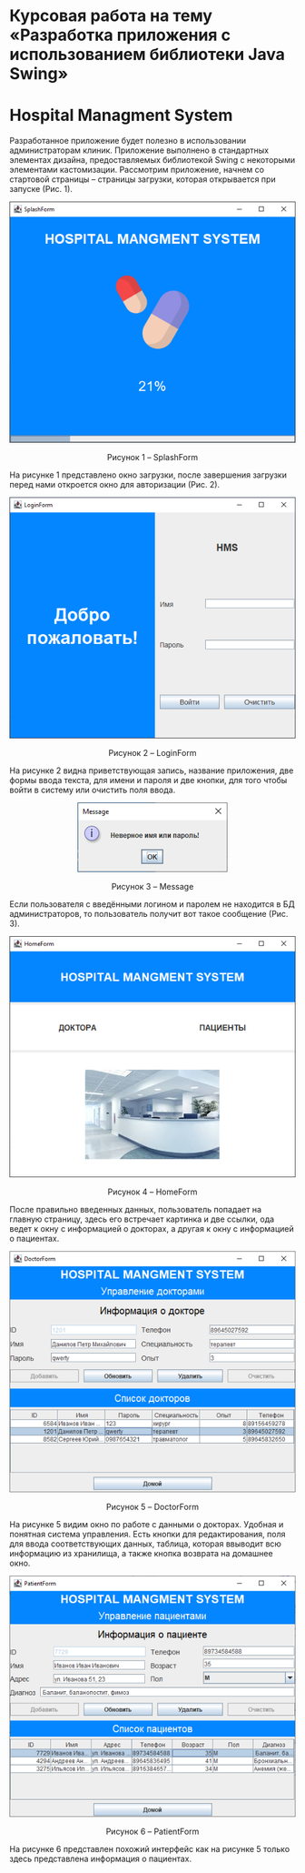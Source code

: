 # Курсовая работа на тему «Разработка приложения с использованием библиотеки Java Swing»
# Hospital Managment System

Разработанное приложение будет полезно в использовании администраторам клиник. Приложение выполнено в стандартных элементах дизайна, предоставляемых библиотекой Swing с некоторыми элементами кастомизации.
Рассмотрим приложение, начнем со стартовой страницы – страницы загрузки, которая открывается при запуске (Рис. 1).

<p align="center"><img alt="home" src="https://github.com/Vlasdislav/hms/blob/main/readme/SplashForm.png"></p>
<p align="center">Рисунок 1 – SplashForm</p>

На рисунке 1 представлено окно загрузки, после завершения загрузки перед нами откроется окно для авторизации (Рис. 2).

<p align="center"><img alt="home" src="https://github.com/Vlasdislav/hms/blob/main/readme/LoginForm.png"></p>
<p align="center">Рисунок 2 – LoginForm</p>

На рисунке 2 видна приветствующая запись, название приложения, две формы ввода текста, для имени и пароля и две кнопки, для того чтобы войти в систему или очистить поля ввода.

<p align="center"><img alt="home" src="https://github.com/Vlasdislav/hms/blob/main/readme/Message.png"></p>
<p align="center">Рисунок 3 – Message</p>

Если пользователя с введёнными логином и паролем не находится в БД администраторов, то пользователь получит вот такое сообщение (Рис. 3).

<p align="center"><img alt="home" src="https://github.com/Vlasdislav/hms/blob/main/readme/HomeForm.png"></p>
<p align="center">Рисунок 4 – HomeForm</p>

После правильно введенных данных, пользователь попадает на главную страницу, здесь его встречает картинка и две ссылки, ода ведет к окну с информацией о докторах, а другая к окну с информацией о пациентах.

<p align="center"><img alt="home" src="https://github.com/Vlasdislav/hms/blob/main/readme/DoctorForm.png"></p>
<p align="center">Рисунок 5 – DoctorForm</p>

На рисунке 5 видим окно по работе с данными о докторах. Удобная и понятная система управления. Есть кнопки для редактирования, поля для ввода соответствующих данных, таблица, которая ввыводит всю информацию из хранилища, а также кнопка возврата на домашнее окно.

<p align="center"><img alt="home" src="https://github.com/Vlasdislav/hms/blob/main/readme/PatientForm.png"></p>
<p align="center">Рисунок 6 – PatientForm</p>

На рисунке 6 представлен похожий интерфейс как на рисунке 5 только здесь представлена информация о пациентах.


